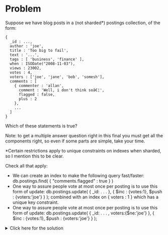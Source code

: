 # Problem
Suppose we have blog posts in a (not sharded*) postings collection, of the form:

    {
      _id : ...,
      author : 'joe',
      title : 'Too big to fail',
      text : '...',
      tags : [ 'business', 'finance' ],
      when : ISODate("2008-11-03"),
      views : 23002,
      votes : 4,
      voters : ['joe', 'jane', 'bob', 'somesh'],
      comments : [
        { commenter : 'allan',
          comment : 'Well, i don't think soâ€¦',
          flagged : false,
          plus : 2
        },
        ...
      ]
    }
	
Which of these statements is true?

Note: to get a multiple answer question right in this final you must get all the components right, so even if some parts are simple, take your time.

*Certain restrictions apply to unique constraints on indexes when sharded, so I mention this to be clear.

Check all that apply:

 - We can create an index to make the following query fast/faster: db.postings.find( { "comments.flagged" : true } )
 - One way to assure people vote at most once per posting is to use this form of update:
db.postings.update(
  { _id: . . . },
  { $inc : {votes:1}, $push : {voters:'joe'} }
);
combined with an index on { voters : 1 } which has a unique key constraint.
 - One way to assure people vote at most once per posting is to use this form of update:
db.postings.update(
  { _id: . . . , voters:{$ne:'joe'} },
  { $inc : {votes:1}, $push : {voters:'joe'} } );

<details>
  <summary>Click here for the solution</summary>
    <ul>
      <li>We can create an index to make the following query fast/faster: db.postings.find( { "comments.flagged" : true } )</li>
	  <li>One way to assure people vote at most once per posting is to use this form of update:
db.postings.update(
  { _id: . . . , voters:{$ne:'joe'} },
  { $inc : {votes:1}, $push : {voters:'joe'} } );</li>
	</ul>
</details>